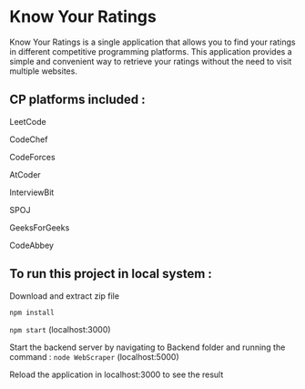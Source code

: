 # Know Your Ratings
Know Your Ratings is a single application that allows you to find your ratings in different competitive programming platforms. This application provides a simple and convenient way to retrieve your ratings without the need to visit multiple websites.

## CP platforms included :

LeetCode

CodeChef

CodeForces

AtCoder

InterviewBit

SPOJ

GeeksForGeeks

CodeAbbey

## To run this project in local system : 
Download and extract zip file

`npm install`

`npm start` (localhost:3000)

Start the backend server by navigating to Backend folder and running the command :  `node WebScraper` (localhost:5000)

Reload the application in localhost:3000 to see the result
